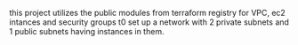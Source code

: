 this project utilizes the public modules from terraform registry for VPC, ec2 intances and security groups t0
set up a network with 2 private subnets and 1 public subnets having instances in them.